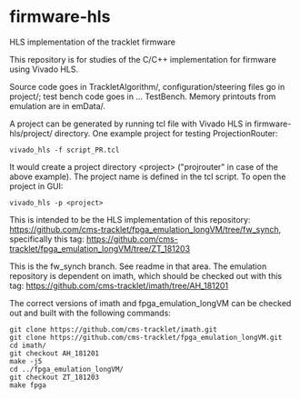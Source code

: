 # firmware-hls
HLS implementation of the tracklet firmware

This repository is for studies of the C/C++ implementation for firmware using Vivado HLS. 

Source code goes in TrackletAlgorithm/, configuration/steering files go in project/; test bench code goes in ... TestBench. Memory printouts from emulation are in emData/.

A project can be generated by running tcl file with Vivado HLS in firmware-hls/project/ directory. One example project for testing ProjectionRouter:

	vivado_hls -f script_PR.tcl

It would create a project directory \<project> ("projrouter" in case of the above example). The project name is defined in the tcl script. To open the project in GUI:

	vivado_hls -p <project>


This is intended to be the HLS implementation of this repository:
https://github.com/cms-tracklet/fpga_emulation_longVM/tree/fw_synch, specifically this tag:
https://github.com/cms-tracklet/fpga_emulation_longVM/tree/ZT_181203

This is the fw_synch branch. See readme in that area. The emulation repository is dependent on imath, which should be checked out with this tag:
https://github.com/cms-tracklet/imath/tree/AH_181201

The correct versions of imath and fpga_emulation_longVM can be checked out and built with the following commands:

	git clone https://github.com/cms-tracklet/imath.git
	git clone https://github.com/cms-tracklet/fpga_emulation_longVM.git
	cd imath/
	git checkout AH_181201
	make -j5
	cd ../fpga_emulation_longVM/
	git checkout ZT_181203
	make fpga
